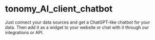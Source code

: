 # tonomy_AI_client_chatbot
Just connect your data sources and get a ChatGPT-like chatbot for your data. Then add it as a widget to your website or chat with it through our integrations or API.
